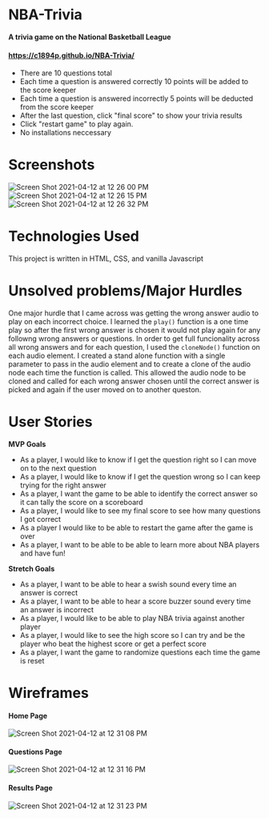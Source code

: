 # NBA-Trivia
__A trivia game on the National Basketball League__
#### https://c1894p.github.io/NBA-Trivia/
- There are 10 questions total
- Each time a question is answered correctly 10 points will be added to the score keeper 
- Each time a question is answered incorrectly 5 points will be deducted from the score keeper
- After the last question, click "final score" to show your trivia results
- Click "restart game" to play again.
- No installations neccessary

# Screenshots
![Screen Shot 2021-04-12 at 12 26 00 PM](https://user-images.githubusercontent.com/81186889/114428548-55ab1680-9b8a-11eb-8555-1da54f001db6.png)
![Screen Shot 2021-04-12 at 12 26 15 PM](https://user-images.githubusercontent.com/81186889/114428702-81c69780-9b8a-11eb-9c13-cadee9eab978.png)
![Screen Shot 2021-04-12 at 12 26 32 PM](https://user-images.githubusercontent.com/81186889/114428711-855a1e80-9b8a-11eb-922d-732c323630bc.png)

# Technologies Used
This project is written in HTML, CSS, and vanilla Javascript

# Unsolved problems/Major Hurdles
One major hurdle that I came across was getting the wrong answer audio to play on each incorrect choice. I learned the `play()` function is a one time play so after the first wrong answer is chosen it would not play again for any followng wrong answers or questions. In order to get full funcionality across all wrong answers and for each question, I used the `cloneNode()` function on each audio element. I created a stand alone function with a single parameter to pass in the audio element and to create a clone of the audio node each time the function is called. This allowed the audio node to be cloned and called for each wrong answer chosen until the correct answer is picked and again if the user moved on to another queston.

# User Stories
__MVP Goals__
- As a player, I would like to know if I get the question right so I can move on to the next question
- As a player, I would like to know if I get the question wrong so I can keep trying for the right answer
- As a player, I want the game to be able to identify the correct answer so it can tally the score on a scoreboard
- As a player, I would like to see my final score to see how many questions I got correct
- As a player I would like to be able to restart the game after the game is over
- As a player, I want to be able to be able to learn more about NBA players and have fun!

__Stretch Goals__
- As a player, I want to be able to hear a swish sound every time an answer is correct
- As a player, I want to be able to hear a score buzzer sound every time an answer is incorrect
- As a player, I would like to be able to play NBA trivia against another player
- As a player, I would like to see the high score so I can try and be the player who beat the highest score or get a perfect score
- As a player, I want the game to randomize questions each time the game is reset

# Wireframes
#### Home Page
![Screen Shot 2021-04-12 at 12 31 08 PM](https://user-images.githubusercontent.com/81186889/114429143-06b1b100-9b8b-11eb-9c5d-06c03c3bd924.png)
#### Questions Page
![Screen Shot 2021-04-12 at 12 31 16 PM](https://user-images.githubusercontent.com/81186889/114429168-0e715580-9b8b-11eb-8a78-cae8c1447299.png)
#### Results Page
![Screen Shot 2021-04-12 at 12 31 23 PM](https://user-images.githubusercontent.com/81186889/114429178-103b1900-9b8b-11eb-8e26-4636505e191f.png)

